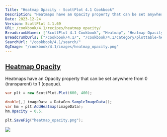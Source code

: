 ```yaml
---
Title: "Heatmap Opacity - ScottPlot 4.1 Cookbook"
Description: "Heatmaps have an Opacity property that can be set anywhere from 0 (transparent) to 1 (opaque)."
Date: 2023-12-24
Version: ScottPlot 4.1.69
URL: /cookbook/4.1/recipes/heatmap_opacity/
BreadcrumbNames: ["ScottPlot 4.1 Cookbook", "Heatmap", "Heatmap Opacity"]
BreadcrumbUrls: ["/cookbook/4.1/", "/cookbook/4.1/category/plottable-heatmap", "/cookbook/4.1/recipes/heatmap_opacity/"]
SearchUrl: "/cookbook/4.1/search/"
OgImage: "/cookbook/4.1/images/heatmap_opacity.png"
---
```


<h2><a id='heatmap-opacity' href='/cookbook/4.1/recipes/heatmap_opacity/'>Heatmap Opacity</a></h2>

Heatmaps have an Opacity property that can be set anywhere from 0 (transparent) to 1 (opaque).

```cs
var plt = new ScottPlot.Plot(600, 400);

double[,] imageData = DataGen.SampleImageData();
var hm = plt.AddHeatmap(imageData);
hm.Opacity = 0.5;

plt.SaveFig("heatmap_opacity.png");
```

<img src='../../images/heatmap_opacity.png' class='d-block mx-auto my-5' />


